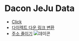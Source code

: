 # Dacon JeJu Data
- [Click](https://vvd.bz/fjR)
- [다이렉트 다운 링크 변환](https://jamssoft.tistory.com/192)
- [주소 줄이기](https://vivoldi.com/)
![데이콘](https://vvd.bz/fkY)